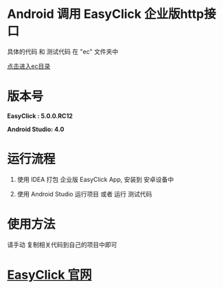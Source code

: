 # Android 调用 EasyClick 企业版http接口

具体的代码 和 测试代码 在 "ec" 文件夹中

[点击进入ec目录](https://github.com/xxxxue/Android_Http_EasyClick_Helper/tree/master/ec/src/main/java/com/dmx/ec)

# 版本号

**EasyClick :    5.0.0.RC12**

**Android Studio:  4.0**

# 运行流程

1. 使用 IDEA 打包  企业版 EasyClick App, 安装到 安卓设备中

2. 使用 Android Studio 运行项目 或者 运行 测试代码

# 使用方法

 请手动 复制相关代码到自己的项目中即可

# [EasyClick 官网](https://easyclick.gitee.io/docs/index.html)


